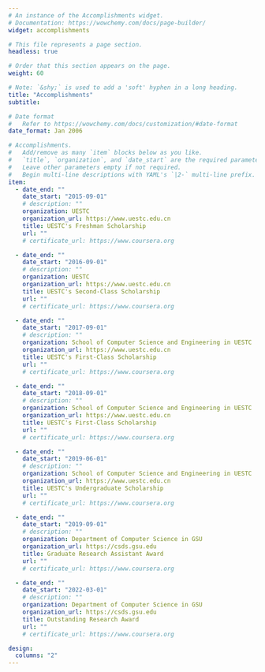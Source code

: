 ```yaml
---
# An instance of the Accomplishments widget.
# Documentation: https://wowchemy.com/docs/page-builder/
widget: accomplishments

# This file represents a page section.
headless: true

# Order that this section appears on the page.
weight: 60

# Note: `&shy;` is used to add a 'soft' hyphen in a long heading.
title: "Accomplishments"
subtitle:

# Date format
#   Refer to https://wowchemy.com/docs/customization/#date-format
date_format: Jan 2006

# Accomplishments.
#   Add/remove as many `item` blocks below as you like.
#   `title`, `organization`, and `date_start` are the required parameters.
#   Leave other parameters empty if not required.
#   Begin multi-line descriptions with YAML's `|2-` multi-line prefix.
item:
  - date_end: ""
    date_start: "2015-09-01"
    # description: ""
    organization: UESTC
    organization_url: https://www.uestc.edu.cn
    title: UESTC's Freshman Scholarship
    url: ""
    # certificate_url: https://www.coursera.org

  - date_end: ""
    date_start: "2016-09-01"
    # description: ""
    organization: UESTC
    organization_url: https://www.uestc.edu.cn
    title: UESTC's Second-Class Scholarship
    url: ""
    # certificate_url: https://www.coursera.org

  - date_end: ""
    date_start: "2017-09-01"
    # description: ""
    organization: School of Computer Science and Engineering in UESTC
    organization_url: https://www.uestc.edu.cn
    title: UESTC's First-Class Scholarship
    url: ""
    # certificate_url: https://www.coursera.org

  - date_end: ""
    date_start: "2018-09-01"
    # description: ""
    organization: School of Computer Science and Engineering in UESTC
    organization_url: https://www.uestc.edu.cn
    title: UESTC's First-Class Scholarship
    url: ""
    # certificate_url: https://www.coursera.org

  - date_end: ""
    date_start: "2019-06-01"
    # description: ""
    organization: School of Computer Science and Engineering in UESTC
    organization_url: https://www.uestc.edu.cn
    title: UESTC's Undergraduate Scholarship
    url: ""
    # certificate_url: https://www.coursera.org

  - date_end: ""
    date_start: "2019-09-01"
    # description: ""
    organization: Department of Computer Science in GSU
    organization_url: https://csds.gsu.edu
    title: Graduate Research Assistant Award
    url: ""
    # certificate_url: https://www.coursera.org

  - date_end: ""
    date_start: "2022-03-01"
    # description: ""
    organization: Department of Computer Science in GSU
    organization_url: https://csds.gsu.edu
    title: Outstanding Research Award
    url: ""
    # certificate_url: https://www.coursera.org

design:
  columns: "2"
---
```

